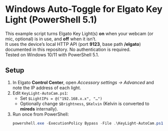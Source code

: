# Windows Auto-Toggle for Elgato Key Light (PowerShell 5.1)

This example script turns Elgato Key Light(s) **on** when your webcam (or mic, optional) is in use, and **off** when it isn’t.  
It uses the device’s local HTTP API (port **9123**, base path **/elgato**) documented in this repository. No authentication is required.  
Tested on Windows 10/11 with PowerShell 5.1.  

## Setup
1. In Elgato **Control Center**, open *Accessory settings → Advanced* and note the IP address of each light.
2. Edit `KeyLight-AutoCam.ps1`:
   - Set `$LightIPs = @("192.168.x.x", "…")`
   - Optionally change `$Brightness`, `$Kelvin` (Kelvin is converted to **mireds** internally).
3. Run once from PowerShell:
   ```powershell
   powershell.exe -ExecutionPolicy Bypass -File .\KeyLight-AutoCam.ps1

